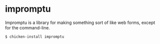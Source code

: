 impromptu
=========

Impromptu is a library for making something sort of like web forms, except for
the command-line.

    $ chicken-install impromptu

